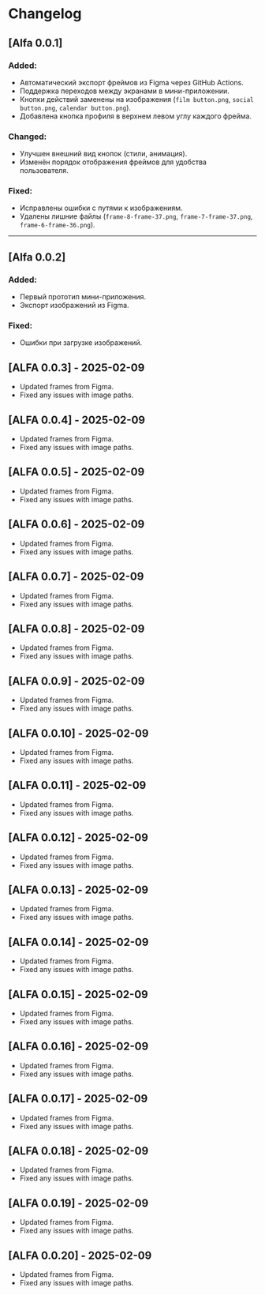 # Changelog

## [Alfa 0.0.1] 
### Added:
- Автоматический экспорт фреймов из Figma через GitHub Actions.
- Поддержка переходов между экранами в мини-приложении.
- Кнопки действий заменены на изображения (`film button.png`, `social button.png`, `calendar button.png`).
- Добавлена кнопка профиля в верхнем левом углу каждого фрейма.

### Changed:
- Улучшен внешний вид кнопок (стили, анимация).
- Изменён порядок отображения фреймов для удобства пользователя.

### Fixed:
- Исправлены ошибки с путями к изображениям.
- Удалены лишние файлы (`frame-8-frame-37.png`, `frame-7-frame-37.png`, `frame-6-frame-36.png`).

---

## [Alfa 0.0.2] 
### Added:
- Первый прототип мини-приложения.
- Экспорт изображений из Figma.

### Fixed:
- Ошибки при загрузке изображений.
## [ALFA 0.0.3] - 2025-02-09
- Updated frames from Figma.
- Fixed any issues with image paths.
## [ALFA 0.0.4] - 2025-02-09
- Updated frames from Figma.
- Fixed any issues with image paths.
## [ALFA 0.0.5] - 2025-02-09
- Updated frames from Figma.
- Fixed any issues with image paths.
## [ALFA 0.0.6] - 2025-02-09
- Updated frames from Figma.
- Fixed any issues with image paths.
## [ALFA 0.0.7] - 2025-02-09
- Updated frames from Figma.
- Fixed any issues with image paths.
## [ALFA 0.0.8] - 2025-02-09
- Updated frames from Figma.
- Fixed any issues with image paths.
## [ALFA 0.0.9] - 2025-02-09
- Updated frames from Figma.
- Fixed any issues with image paths.
## [ALFA 0.0.10] - 2025-02-09
- Updated frames from Figma.
- Fixed any issues with image paths.
## [ALFA 0.0.11] - 2025-02-09
- Updated frames from Figma.
- Fixed any issues with image paths.
## [ALFA 0.0.12] - 2025-02-09
- Updated frames from Figma.
- Fixed any issues with image paths.
## [ALFA 0.0.13] - 2025-02-09
- Updated frames from Figma.
- Fixed any issues with image paths.
## [ALFA 0.0.14] - 2025-02-09
- Updated frames from Figma.
- Fixed any issues with image paths.
## [ALFA 0.0.15] - 2025-02-09
- Updated frames from Figma.
- Fixed any issues with image paths.
## [ALFA 0.0.16] - 2025-02-09
- Updated frames from Figma.
- Fixed any issues with image paths.
## [ALFA 0.0.17] - 2025-02-09
- Updated frames from Figma.
- Fixed any issues with image paths.
## [ALFA 0.0.18] - 2025-02-09
- Updated frames from Figma.
- Fixed any issues with image paths.
## [ALFA 0.0.19] - 2025-02-09
- Updated frames from Figma.
- Fixed any issues with image paths.
## [ALFA 0.0.20] - 2025-02-09
- Updated frames from Figma.
- Fixed any issues with image paths.
